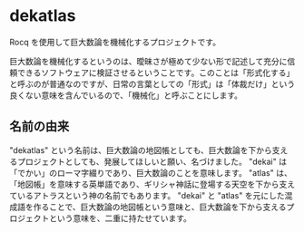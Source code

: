 # dekatlas

Rocq を使用して巨大数論を機械化するプロジェクトです。

巨大数論を機械化するというのは、曖昧さが極めて少ない形で記述して充分に信頼できるソフトウェアに検証させるということです。このことは「形式化する」と呼ぶのが普通なのですが、日常の言葉としての「形式」は「体裁だけ」という良くない意味を含んでいるので、「機械化」と呼ぶことにします。

## 名前の由来

"dekatlas" という名前は、巨大数論の地図帳としても、巨大数論を下から支えるプロジェクトとしても、発展してほしいと願い、名づけました。 "dekai" は「でかい」のローマ字綴りであり、巨大数論のことを意味します。 "atlas" は、「地図帳」を意味する英単語であり、ギリシャ神話に登場する天空を下から支えているアトラスという神の名前でもあります。 "dekai" と "atlas" を元にした混成語を作ることで、巨大数論の地図帳という意味と、巨大数論を下から支えるプロジェクトという意味を、二重に持たせています。
